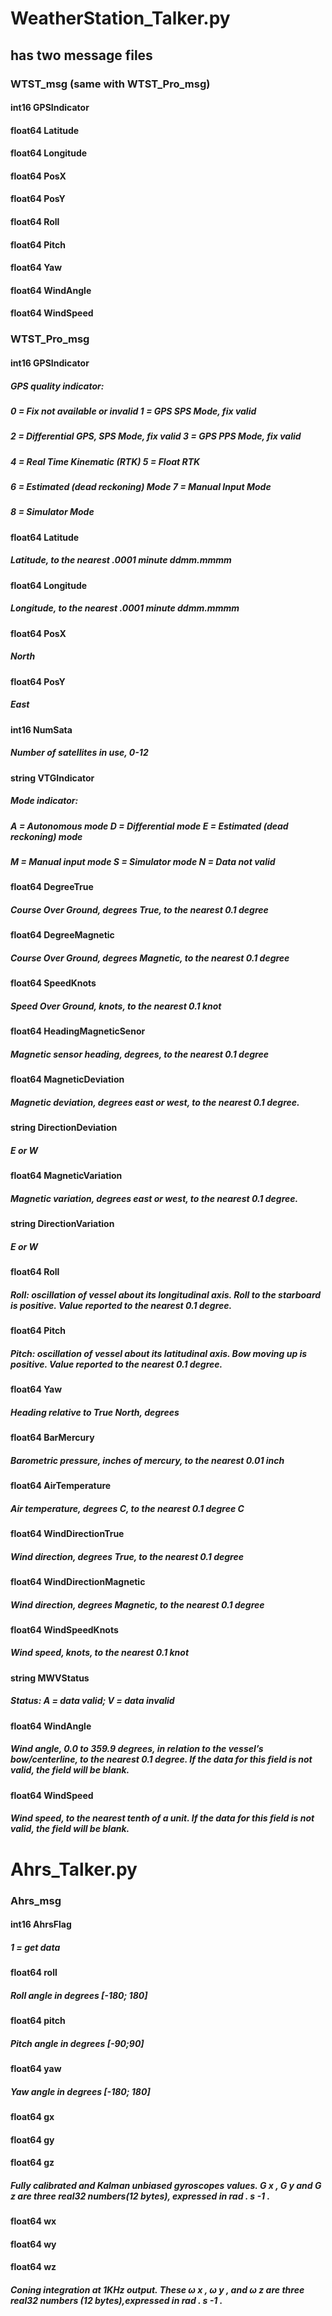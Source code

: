 # WeatherStation_Talker.py

## has two message files

### WTST_msg (same with WTST_Pro_msg)
#### int16 GPSIndicator
#### float64 Latitude
#### float64 Longitude
#### float64 PosX
#### float64 PosY
#### float64 Roll
#### float64 Pitch
#### float64 Yaw
#### float64 WindAngle
#### float64 WindSpeed

### WTST_Pro_msg
#### int16 GPSIndicator
##### GPS quality indicator:
##### 0 = Fix not available or invalid          1 = GPS SPS Mode, fix valid
##### 2 = Differential GPS, SPS Mode, fix valid 3 = GPS PPS Mode, fix valid
##### 4 = Real Time Kinematic (RTK)             5 = Float RTK
##### 6 = Estimated (dead reckoning) Mode       7 = Manual Input Mode
##### 8 = Simulator Mode
#### float64 Latitude
##### Latitude, to the nearest .0001 minute ddmm.mmmm
#### float64 Longitude
##### Longitude, to the nearest .0001 minute ddmm.mmmm
#### float64 PosX
##### North
#### float64 PosY
##### East
#### int16 NumSata
##### Number of satellites in use, 0-12
#### string VTGIndicator
##### Mode indicator:
##### A = Autonomous mode    D = Differential mode  E = Estimated (dead reckoning) mode
##### M = Manual input mode  S = Simulator mode     N = Data not valid
#### float64 DegreeTrue
##### Course Over Ground, degrees True, to the nearest 0.1 degree
#### float64 DegreeMagnetic
##### Course Over Ground, degrees Magnetic, to the nearest 0.1 degree
#### float64 SpeedKnots
##### Speed Over Ground, knots, to the nearest 0.1 knot
#### float64 HeadingMagneticSenor
##### Magnetic sensor heading, degrees, to the nearest 0.1 degree
#### float64 MagneticDeviation
##### Magnetic deviation, degrees east or west, to the nearest 0.1 degree.
#### string DirectionDeviation
##### E or W
#### float64 MagneticVariation
##### Magnetic variation, degrees east or west, to the nearest 0.1 degree.
#### string DirectionVariation
##### E or W
#### float64 Roll
##### Roll: oscillation of vessel about its longitudinal axis. Roll to the starboard is positive. Value reported to the nearest 0.1 degree.
#### float64 Pitch
##### Pitch: oscillation of vessel about its latitudinal axis. Bow moving up is positive. Value reported to the nearest 0.1 degree.
#### float64 Yaw
##### Heading relative to True North, degrees
#### float64 BarMercury
##### Barometric pressure, inches of mercury, to the nearest 0.01 inch
#### float64 AirTemperature
##### Air temperature, degrees C, to the nearest 0.1 degree C
#### float64 WindDirectionTrue
##### Wind direction, degrees True, to the nearest 0.1 degree
#### float64 WindDirectionMagnetic
##### Wind direction, degrees Magnetic, to the nearest 0.1 degree
#### float64 WindSpeedKnots
##### Wind speed, knots, to the nearest 0.1 knot
#### string MWVStatus
##### Status: A = data valid; V = data invalid
#### float64 WindAngle
##### Wind angle, 0.0 to 359.9 degrees, in relation to the vessel’s bow/centerline, to the nearest 0.1 degree. If the data for this field is not valid, the field will be blank.
#### float64 WindSpeed
##### Wind speed, to the nearest tenth of a unit. If the data for this field is not valid, the field will be blank.

# Ahrs_Talker.py

### Ahrs_msg
#### int16 AhrsFlag
##### 1 = get data
#### float64 roll
##### Roll angle in degrees [-180; 180]
#### float64 pitch
##### Pitch angle in degrees [-90;90]
#### float64 yaw
##### Yaw angle in degrees [-180; 180]
#### float64 gx
#### float64 gy
#### float64 gz
##### Fully calibrated and Kalman unbiased gyroscopes values. G x , G y and G z are three real32 numbers(12 bytes), expressed in rad . s -1 .
#### float64 wx
#### float64 wy
#### float64 wz
##### Coning integration at 1KHz output. These ω x , ω y , and ω z are three real32 numbers (12 bytes),expressed in rad . s -1 .
